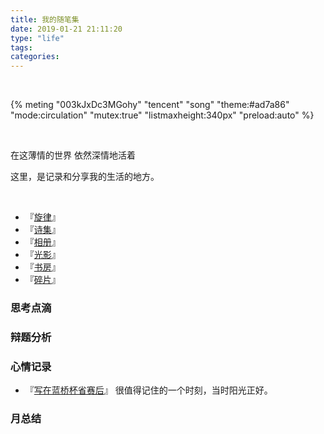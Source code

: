 ```yaml
---
title: 我的随笔集
date: 2019-01-21 21:11:20
type: "life"
tags:
categories:
---
```


​        
<link rel="stylesheet" href="https://cdn.jsdelivr.net/npm/aplayer@1.10/dist/APlayer.min.css">
<script src="https://cdn.jsdelivr.net/npm/aplayer@1.10/dist/APlayer.min.js"></script>
<script src="https://cdn.jsdelivr.net/npm/meting@1.2/dist/Meting.min.js"></script>


{% meting "003kJxDc3MGohy" "tencent" "song" "theme:#ad7a86" "mode:circulation" "mutex:true" "listmaxheight:340px" "preload:auto" %}

​         

在这薄情的世界  依然深情地活着

这里，是记录和分享我的生活的地方。

​         

- 『[旋律](https://hushhw.cn/music)』 
- 『[诗集](https://hushhw.cn/poems/)』 
- 『[相册](https://hushhw.cn/photos/)』 
- 『[光影](https://hushhw.cn/movies/)』 
- 『[书房](https://hushhw.cn/books/)』
- 『[碎片](https://hushhw.cn/essay)』 




### 思考点滴



### 辩题分析



### 心情记录
- 『[写在蓝桥杯省赛后](https://hushhw.cn/posts/essay/27986ff8.html)』 很值得记住的一个时刻，当时阳光正好。


### 月总结

